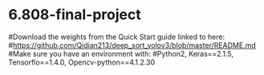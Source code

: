 # 6.808-final-project
#Download the weights from the Quick Start guide linked to here:
#https://github.com/Qidian213/deep_sort_yolov3/blob/master/README.md
#Make sure you have an environment with:
#Python2, Keras==2.1.5, Tensorflo==1.4.0, Opencv-python==4.1.2.30
